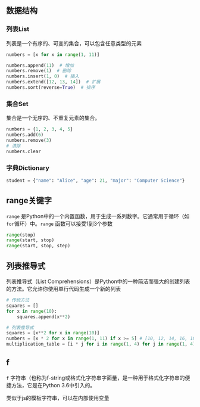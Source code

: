 ## 数据结构

### 列表List

列表是一个有序的、可变的集合，可以包含任意类型的元素

```py
numbers = [x for x in range(1, 11)]

numbers.append(11)  # 增加
numbers.remove(1)  # 删除
numbers.insert(1, 0)  # 插入
numbers.extend([12, 13, 14])  # 扩展
numbers.sort(reverse=True)  # 排序
```

### 集合Set

集合是一个无序的、不重复元素的集合。

```py
numbers = {1, 2, 3, 4, 5}
numbers.add(6)
numbers.remove(3)
# 清除
numbers.clear
```

### 字典Dictionary

```py
student = {"name": "Alice", "age": 21, "major": "Computer Science"}
```







## range关键字

`range` 是Python中的一个内置函数，用于生成一系列数字。它通常用于循环（如`for`循环）中。`range` 函数可以接受1到3个参数

```py
range(stop)
range(start, stop)
range(start, stop, step)
```

## 列表推导式

列表推导式（List Comprehensions）是Python中的一种简洁而强大的创建列表的方法。它允许你使用单行代码生成一个新的列表

```py
# 传统方法
squares = []
for x in range(10):
    squares.append(x**2)

# 列表推导式
squares = [x**2 for x in range(10)]
numbers = [x * 2 for x in range(1, 11) if x >= 5] # [10, 12, 14, 16, 18, 20]
multiplication_table = [i * j for i in range(1, 4) for j in range(1, 4)]
```



## f

`f` 字符串（也称为f-string或格式化字符串字面量，是一种用于格式化字符串的便捷方法，它是在Python 3.6中引入的。

类似于js的模板字符串，可以在内部使用变量
